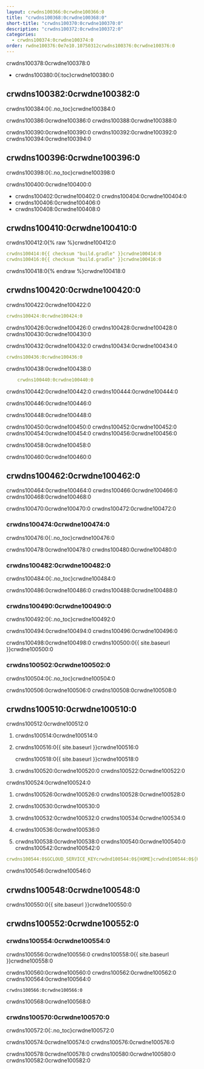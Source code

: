 ```yaml
---
layout: crwdns100366:0crwdne100366:0
title: "crwdns100368:0crwdne100368:0"
short-title: "crwdns100370:0crwdne100370:0"
description: "crwdns100372:0crwdne100372:0"
categories:
  - crwdns100374:0crwdne100374:0
order: rwdne100376:0e7e10.10750312crwdns100376:0crwdne100376:0
---
```

crwdns100378:0crwdne100378:0

- crwdns100380:0{:toc}crwdne100380:0

## crwdns100382:0crwdne100382:0

crwdns100384:0{:.no_toc}crwdne100384:0

crwdns100386:0crwdne100386:0 crwdns100388:0crwdne100388:0

crwdns100390:0crwdne100390:0 crwdns100392:0crwdne100392:0 crwdns100394:0crwdne100394:0

## crwdns100396:0crwdne100396:0

crwdns100398:0{:.no_toc}crwdne100398:0

crwdns100400:0crwdne100400:0

- crwdns100402:0crwdne100402:0 crwdns100404:0crwdne100404:0
- crwdns100406:0crwdne100406:0
- crwdns100408:0crwdne100408:0

## crwdns100410:0crwdne100410:0

crwdns100412:0{% raw %}crwdne100412:0

```yaml
crwdns100414:0{{ checksum "build.gradle" }}crwdne100414:0
crwdns100416:0{{ checksum "build.gradle" }}crwdne100416:0
```

crwdns100418:0{% endraw %}crwdne100418:0

## crwdns100420:0crwdne100420:0

crwdns100422:0crwdne100422:0

```yaml
crwdns100424:0crwdne100424:0
```

crwdns100426:0crwdne100426:0 crwdns100428:0crwdne100428:0 crwdns100430:0crwdne100430:0

crwdns100432:0crwdne100432:0 crwdns100434:0crwdne100434:0

```yaml
crwdns100436:0crwdne100436:0
```

crwdns100438:0crwdne100438:0

```yaml
    crwdns100440:0crwdne100440:0
```

crwdns100442:0crwdne100442:0 crwdns100444:0crwdne100444:0

crwdns100446:0crwdne100446:0

crwdns100448:0crwdne100448:0

crwdns100450:0crwdne100450:0 crwdns100452:0crwdne100452:0 crwdns100454:0crwdne100454:0 crwdns100456:0crwdne100456:0

crwdns100458:0crwdne100458:0

crwdns100460:0crwdne100460:0

## crwdns100462:0crwdne100462:0

crwdns100464:0crwdne100464:0 crwdns100466:0crwdne100466:0 crwdns100468:0crwdne100468:0

crwdns100470:0crwdne100470:0 crwdns100472:0crwdne100472:0

### crwdns100474:0crwdne100474:0

crwdns100476:0{:.no_toc}crwdne100476:0

crwdns100478:0crwdne100478:0 crwdns100480:0crwdne100480:0

### crwdns100482:0crwdne100482:0

crwdns100484:0{:.no_toc}crwdne100484:0

crwdns100486:0crwdne100486:0 crwdns100488:0crwdne100488:0

### crwdns100490:0crwdne100490:0

crwdns100492:0{:.no_toc}crwdne100492:0

crwdns100494:0crwdne100494:0 crwdns100496:0crwdne100496:0

crwdns100498:0crwdne100498:0 crwdns100500:0{{ site.baseurl }}crwdne100500:0

### crwdns100502:0crwdne100502:0

crwdns100504:0{:.no_toc}crwdne100504:0

crwdns100506:0crwdne100506:0 crwdns100508:0crwdne100508:0

## crwdns100510:0crwdne100510:0

crwdns100512:0crwdne100512:0

1. crwdns100514:0crwdne100514:0

2. crwdns100516:0{{ site.baseurl }}crwdne100516:0
    
    crwdns100518:0{{ site.baseurl }}crwdne100518:0

3. crwdns100520:0crwdne100520:0 crwdns100522:0crwdne100522:0

crwdns100524:0crwdne100524:0

1. crwdns100526:0crwdne100526:0 crwdns100528:0crwdne100528:0

2. crwdns100530:0crwdne100530:0

3. crwdns100532:0crwdne100532:0 crwdns100534:0crwdne100534:0

4. crwdns100536:0crwdne100536:0

5. crwdns100538:0crwdne100538:0 crwdns100540:0crwdne100540:0 crwdns100542:0crwdne100542:0

```yaml
crwdns100544:0$GCLOUD_SERVICE_KEYcrwdnd100544:0${HOME}crwdnd100544:0${HOME}crwdnd100544:0${GOOGLE_PROJECT_ID}crwdnd100544:0${GOOGLE_PROJECT_ID}crwdnd100544:0[BUCKET_NAME]crwdnd100544:0[OBJECT_NAME]crwdnd100544:0${CIRCLE_ARTIFACTS}crwdne100544:0
```

crwdns100546:0crwdne100546:0

## crwdns100548:0crwdne100548:0

crwdns100550:0{{ site.baseurl }}crwdne100550:0

## crwdns100552:0crwdne100552:0

### crwdns100554:0crwdne100554:0

crwdns100556:0crwdne100556:0 crwdns100558:0{{ site.baseurl }}crwdne100558:0

crwdns100560:0crwdne100560:0 crwdns100562:0crwdne100562:0 crwdns100564:0crwdne100564:0

    crwdns100566:0crwdne100566:0
    

crwdns100568:0crwdne100568:0

### crwdns100570:0crwdne100570:0

crwdns100572:0{:.no_toc}crwdne100572:0

crwdns100574:0crwdne100574:0 crwdns100576:0crwdne100576:0

crwdns100578:0crwdne100578:0 crwdns100580:0crwdne100580:0 crwdns100582:0crwdne100582:0